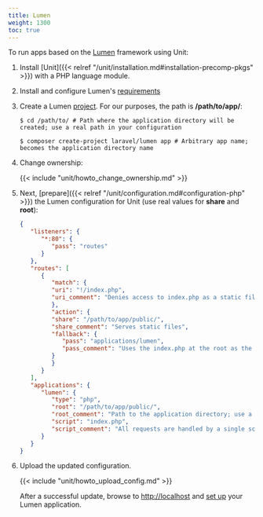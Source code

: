 ```yaml
---
title: Lumen
weight: 1300
toc: true
---
```


To run apps based on the [Lumen](https://lumen.laravel.com) framework using
Unit:

1. Install [Unit]({{< relref "/unit/installation.md#installation-precomp-pkgs" >}}) with a PHP language module.

2. Install and configure Lumen's [requirements](https://lumen.laravel.com/docs/8.x#server-requirements)

3. Create a Lumen [project](https://lumen.laravel.com/docs/8.x#installing-lumen).
   For our purposes, the path is **/path/to/app/**:

   ```console
   $ cd /path/to/ # Path where the application directory will be created; use a real path in your configuration
   ```

   ```console
   $ composer create-project laravel/lumen app # Arbitrary app name; becomes the application directory name
   ```

4. Change ownership:

   {{< include "unit/howto_change_ownership.md" >}}

5. Next, [prepare]({{< relref "/unit/configuration.md#configuration-php" >}}) the Lumen configuration for
   Unit (use real values for **share** and **root**):

   ```json
   {
      "listeners": {
         "*:80": {
            "pass": "routes"
         }
      },
      "routes": [
         {
            "match": {
            "uri": "!/index.php",
            "uri_comment": "Denies access to index.php as a static file"
            },
            "action": {
            "share": "/path/to/app/public/",
            "share_comment": "Serves static files",
            "fallback": {
               "pass": "applications/lumen",
               "pass_comment": "Uses the index.php at the root as the last resort"
            }
            }
         }
      ],
      "applications": {
         "lumen": {
            "type": "php",
            "root": "/path/to/app/public/",
            "root_comment": "Path to the application directory; use a real path in your configuration",
            "script": "index.php",
            "script_comment": "All requests are handled by a single script"
         }
      }
   }
   ```

6. Upload the updated configuration.

   {{< include "unit/howto_upload_config.md" >}}

   After a successful update, browse to <http://localhost> and [set up](https://lumen.laravel.com/docs/8.x/configuration) your Lumen application.
